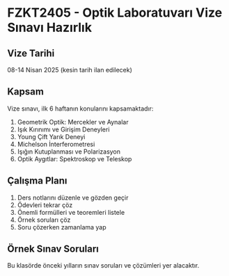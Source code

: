 # FZKT2405 - Optik Laboratuvarı Vize Sınavı Hazırlık

## Vize Tarihi
08-14 Nisan 2025 (kesin tarih ilan edilecek)

## Kapsam
Vize sınavı, ilk 6 haftanın konularını kapsamaktadır:

1. Geometrik Optik: Mercekler ve Aynalar
2. Işık Kırınımı ve Girişim Deneyleri
3. Young Çift Yarık Deneyi
4. Michelson İnterferometresi
5. Işığın Kutuplanması ve Polarizasyon
6. Optik Aygıtlar: Spektroskop ve Teleskop

## Çalışma Planı
1. Ders notlarını düzenle ve gözden geçir
2. Ödevleri tekrar çöz
3. Önemli formülleri ve teoremleri listele
4. Örnek soruları çöz
5. Soru çözerken zamanlama yap

## Örnek Sınav Soruları
Bu klasörde önceki yılların sınav soruları ve çözümleri yer alacaktır.
